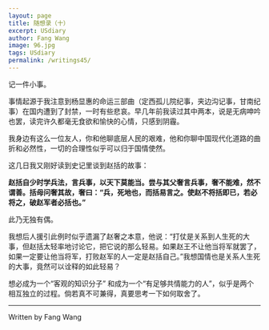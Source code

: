 ```yaml
---
layout: page
title: 随想录（十） 
excerpt: USdiary
author: Fang Wang
image: 96.jpg
tags: USdiary
permalink: /writings45/
---
```




记一件小事。

事情起源于我注意到杨显惠的命运三部曲（定西孤儿院纪事，夹边沟记事，甘南纪事）在国内遭到了封禁，一时有些悲哀。早几年前我读过其中两本，说是无病呻吟也罢，读完许久都毫无食欲和愉快的心情，只感到阴霾。

我身边有这么一位友人，你和他聊底层人民的艰难，他和你聊中国现代化道路的曲折和必然性，一切的合理性似乎可以归于国情使然。

这几日我又刚好读到史记里谈到赵括的故事：

**赵括自少时学兵法，言兵事，以天下莫能当。尝与其父奢言兵事，奢不能难，然不谓善。括母问奢其故，奢曰：“兵，死地也，而括易言之。使赵不将括即已，若必将之，破赵军者必括也。”**

此乃无独有偶。

我想后人援引此例时似乎遗漏了赵奢之本意，他说：“打仗是关系到人生死的大事，但赵括太轻率地讨论它，把它说的那么轻易。如果赵王不让他当将军就罢了，如果一定要让他当将军，打败赵军的人一定是赵括自己。”我想国情也是关系人生死的大事，竟然可以诠释的如此轻易？

想必成为一个“客观的知识分子” 和成为一个“有足够共情能力的人”，似乎是两个相互独立的过程。倘若真不可兼得，真要思考一下如何取舍了。

****

Written by Fang Wang
